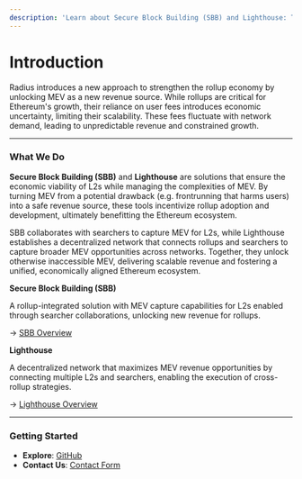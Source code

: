 ```yaml
---
description: 'Learn about Secure Block Building (SBB) and Lighthouse: Tools for L2 Revenue'
---
```


# Introduction

Radius introduces a new approach to strengthen the rollup economy by unlocking MEV as a new revenue source. While rollups are critical for Ethereum's growth, their reliance on user fees introduces economic uncertainty, limiting their scalability. These fees fluctuate with network demand, leading to unpredictable revenue and constrained growth.

***

### What We Do

**Secure Block Building (SBB)** and **Lighthouse** are solutions that ensure the economic viability of L2s while managing the complexities of MEV. By turning MEV from a potential drawback (e.g. frontrunning that harms users) into a safe revenue source, these tools incentivize rollup adoption and development, ultimately benefitting the Ethereum ecosystem.

SBB collaborates with searchers to capture MEV for L2s, while Lighthouse establishes a decentralized network that connects rollups and searchers to capture broader MEV opportunities across networks. Together, they unlock otherwise inaccessible MEV, delivering scalable revenue and fostering a unified, economically aligned Ethereum ecosystem.



**Secure Block Building (SBB)**

A rollup-integrated solution with MEV capture capabilities for L2s enabled through searcher collaborations, unlocking new revenue for rollups.

→ [SBB Overview](overview/secure-block-building-sbb.md)



**Lighthouse**

A decentralized network that maximizes MEV revenue opportunities by connecting multiple L2s and searchers, enabling the execution of cross-rollup strategies.

→ [Lighthouse Overview](overview/lighthouse.md)

***

### Getting Started

* **Explore**: [GitHub](https://github.com/radiusxyz)
* **Contact Us**: [Contact Form](https://www.theradius.xyz/contact)

